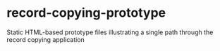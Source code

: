 record-copying-prototype
========================

Static HTML-based prototype files illustrating a single path through the record copying application
